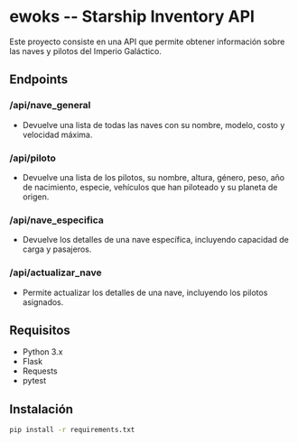 # ewoks -- Starship Inventory API



Este proyecto consiste en una API que permite obtener información sobre las naves y pilotos del Imperio Galáctico.

## Endpoints

### /api/nave_general
- Devuelve una lista de todas las naves con su nombre, modelo, costo y velocidad máxima.

### /api/piloto
- Devuelve una lista de los pilotos, su nombre, altura, género, peso, año de nacimiento, especie, vehículos que han piloteado y su planeta de origen.

### /api/nave_especifica
- Devuelve los detalles de una nave específica, incluyendo capacidad de carga y pasajeros.

### /api/actualizar_nave
- Permite actualizar los detalles de una nave, incluyendo los pilotos asignados.

## Requisitos
- Python 3.x
- Flask
- Requests
- pytest

## Instalación

```bash
pip install -r requirements.txt
